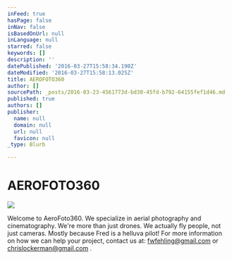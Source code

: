```yaml
---
inFeed: true
hasPage: false
inNav: false
isBasedOnUrl: null
inLanguage: null
starred: false
keywords: []
description: ''
datePublished: '2016-03-27T15:58:34.190Z'
dateModified: '2016-03-27T15:58:13.025Z'
title: AEROFOTO360
author: []
sourcePath: _posts/2016-03-23-4561773d-bd30-45fd-b792-64155fef1d46.md
published: true
authors: []
publisher:
  name: null
  domain: null
  url: null
  favicon: null
_type: Blurb

---
```

# AEROFOTO360
![](https://the-grid-user-content.s3-us-west-2.amazonaws.com/635da072-5046-4027-973c-28e2ed8ff944.jpg)

Welcome to AeroFoto360\.  We specialize in aerial photography and cinematography.  We're more than just drones.  We actually fly people, not just cameras.  Mostly because Fred is a helluva pilot!  For more information on how we can help your project, contact us at: fwfehling@gmail.com or chrislockerman@gmail.com  .